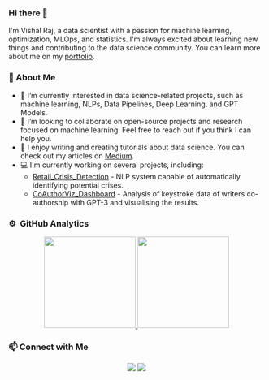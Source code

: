 ### Hi there 👋

I'm Vishal Raj, a data scientist with a passion for machine learning, optimization, MLOps, and statistics. I'm always excited about learning new things and contributing to the data science community. You can learn more about me on my [portfolio](https://vishalraj247.github.io/portfolio/).

### :rocket: About Me

- 🔭 I’m currently interested in data science-related projects, such as machine learning, NLPs, Data Pipelines, Deep Learning, and GPT Models.
- :raised_back_of_hand: I’m looking to collaborate on open-source projects and research focused on machine learning. Feel free to reach out if you think I can help you.
- :pencil: I enjoy writing and creating tutorials about data science. You can check out my articles on [Medium](https://vishalraj247.medium.com/).
- :computer: I'm currently working on several projects, including:
  - [Retail_Crisis_Detection](https://github.com/vishalraj247/ANLP_Retail_Crisis_Detection) - NLP system capable of automatically identifying potential crises.
  - [CoAuthorViz_Dashboard](https://github.com/vishalraj247/CoAuthorViz_Dashboard) - Analysis of keystroke data of writers co-authorship with GPT-3 and visualising the results.

### ⚙️ &nbsp;GitHub Analytics

<p align="center">
<a href="https://github.com/vishalraj247">
  <img height="180em" src="https://github-readme-stats.vercel.app/api?username=vishalraj247&show_icons=true&include_all_commits=true&hide_title=true"/>
  <img height="180em" src="https://github-readme-stats.vercel.app/api/top-langs/?username=vishalraj247&layout=compact&langs_count=6&hide_title=true"/>
</a>
</p>

### :mailbox: Connect with Me

<p align="center">
<a href="https://www.linkedin.com/in/vishal-raj-vr/"><img src="https://img.shields.io/badge/-Vishal Raj-0077B5?style=flat&logo=Linkedin&logoColor=white"/></a>
<a href="https://vishalraj247.medium.com/"><img src="https://img.shields.io/badge/-Vishal Raj-05122A?style=flat&logo=medium&logoColor=white"/></a>
</p>
